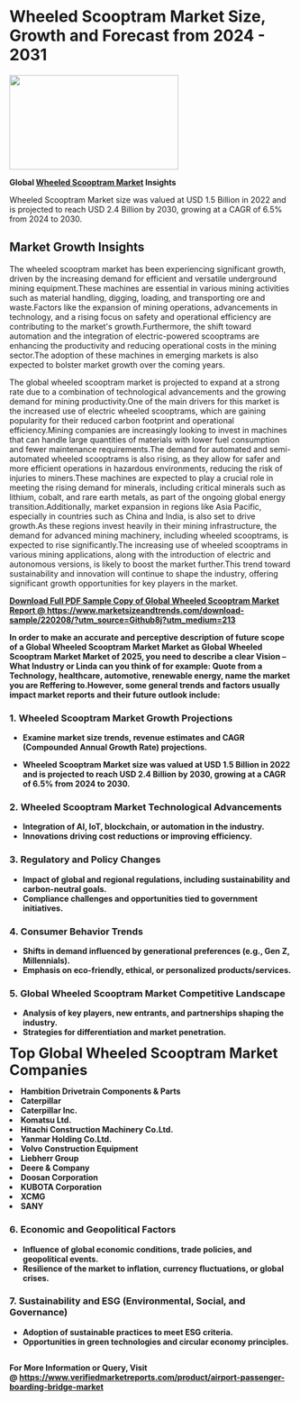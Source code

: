 <H1>Wheeled Scooptram Market Size, Growth and Forecast from 2024 - 2031</H1><img class="aligncenter size-medium wp-image-584254" src="https://thirdeyenews.in/wp-content/uploads/2024/09/Global-Market-Research-300x168.jpeg" alt="" width="300" height="168" /><p><strong>Global&nbsp;<a href="https://www.marketsizeandtrends.com/download-sample/220208/?utm_source=Github8j?utm_medium=213">Wheeled Scooptram Market</a> Insights</strong></p><p>Wheeled Scooptram Market size was valued at USD 1.5 Billion in 2022 and is projected to reach USD 2.4 Billion by 2030, growing at a CAGR of 6.5% from 2024 to 2030.</p><p><h2>Market Growth Insights</h2> <p>The wheeled scooptram market has been experiencing significant growth, driven by the increasing demand for efficient and versatile underground mining equipment.These machines are essential in various mining activities such as material handling, digging, loading, and transporting ore and waste.Factors like the expansion of mining operations, advancements in technology, and a rising focus on safety and operational efficiency are contributing to the market's growth.Furthermore, the shift toward automation and the integration of electric-powered scooptrams are enhancing the productivity and reducing operational costs in the mining sector.The adoption of these machines in emerging markets is also expected to bolster market growth over the coming years.</p> <p><strong><a href="#"></a></strong></p> <p>The global wheeled scooptram market is projected to expand at a strong rate due to a combination of technological advancements and the growing demand for mining productivity.One of the main drivers for this market is the increased use of electric wheeled scooptrams, which are gaining popularity for their reduced carbon footprint and operational efficiency.Mining companies are increasingly looking to invest in machines that can handle large quantities of materials with lower fuel consumption and fewer maintenance requirements.The demand for automated and semi-automated wheeled scooptrams is also rising, as they allow for safer and more efficient operations in hazardous environments, reducing the risk of injuries to miners.These machines are expected to play a crucial role in meeting the rising demand for minerals, including critical minerals such as lithium, cobalt, and rare earth metals, as part of the ongoing global energy transition.Additionally, market expansion in regions like Asia Pacific, especially in countries such as China and India, is also set to drive growth.As these regions invest heavily in their mining infrastructure, the demand for advanced mining machinery, including wheeled scooptrams, is expected to rise significantly.The increasing use of wheeled scooptrams in various mining applications, along with the introduction of electric and autonomous versions, is likely to boost the market further.This trend toward sustainability and innovation will continue to shape the industry, offering significant growth opportunities for key players in the market.</p> <p><strong><a href="#"></p><p><span class=""><strong>Download Full PDF Sample Copy of Global Wheeled Scooptram Market Report</strong> @ <a href="https://www.marketsizeandtrends.com/download-sample/220208/?utm_source=Github8j?utm_medium=213" target="_blank">https://www.marketsizeandtrends.com/download-sample/220208/?utm_source=Github8j?utm_medium=213</a></span></p><p>In order to make an accurate and perceptive description of future scope of a Global&nbsp;Wheeled Scooptram Market Market as Global&nbsp;Wheeled Scooptram Market Market of 2025, you need to describe a clear Vision &ndash; What Industry or Linda can you think of for example: Quote from a Technology, healthcare, automotive, renewable energy, name the market you are Reffering to.However, some general trends and factors usually impact market reports and their future outlook include:</p><h3>1.&nbsp;<strong>Wheeled Scooptram Market Growth Projections</strong></h3><ul><li>Examine market size trends, revenue estimates and CAGR (Compounded Annual Growth Rate) projections.</li><li><p>Wheeled Scooptram Market size was valued at USD 1.5 Billion in 2022 and is projected to reach USD 2.4 Billion by 2030, growing at a CAGR of 6.5% from 2024 to 2030.</p></li></ul><h3>2.&nbsp;<strong>Wheeled Scooptram Market Technological Advancements</strong></h3><ul><li>Integration of AI, IoT, blockchain, or automation in the industry.</li><li>Innovations driving cost reductions or improving efficiency.</li></ul><h3>3.&nbsp;<strong>Regulatory and Policy Changes</strong></h3><ul><li>Impact of global and regional regulations, including sustainability and carbon-neutral goals.</li><li>Compliance challenges and opportunities tied to government initiatives.</li></ul><h3>4.&nbsp;<strong>Consumer Behavior Trends</strong></h3><ul><li>Shifts in demand influenced by generational preferences (e.g., Gen Z, Millennials).</li><li>Emphasis on eco-friendly, ethical, or personalized products/services.</li></ul><h3>5.&nbsp;<strong>Global Wheeled Scooptram Market Competitive Landscape</strong></h3><ul><li>Analysis of key players, new entrants, and partnerships shaping the industry.</li><li>Strategies for differentiation and market penetration.</li></ul><p data-pm-slice="1 1 []"><span style="color: inherit; font-family: inherit; font-size: 25px;">Top Global Wheeled Scooptram Market Companies</span></p><div class="" data-test-id=""><p><li>Hambition Drivetrain Components & Parts</li><li> Caterpillar</li><li> Caterpillar Inc.</li><li> Komatsu Ltd.</li><li> Hitachi Construction Machinery Co.Ltd.</li><li> Yanmar Holding Co.Ltd.</li><li> Volvo Construction Equipment</li><li> Liebherr Group</li><li> Deere & Company</li><li> Doosan Corporation</li><li> KUBOTA Corporation</li><li> XCMG</li><li> SANY</li></p></div><h3>6.&nbsp;<strong>Economic and Geopolitical Factors</strong></h3><ul><li>Influence of global economic conditions, trade policies, and geopolitical events.</li><li>Resilience of the market to inflation, currency fluctuations, or global crises.</li></ul><h3>7.&nbsp;<strong>Sustainability and ESG (Environmental, Social, and Governance)</strong></h3><ul><li>Adoption of sustainable practices to meet ESG criteria.</li><li>Opportunities in green technologies and circular economy principles.</li></ul><h2><strong style="font-size: 14px;">For More Information or Query, Visit @&nbsp;</strong><a style="background-color: #ffffff; font-size: 14px;" href="https://www.marketsizeandtrends.com/report/wheeled-scooptram-market/" target="_blank">https://www.verifiedmarketreports.com/product/airport-passenger-boarding-bridge-market</a></h2>